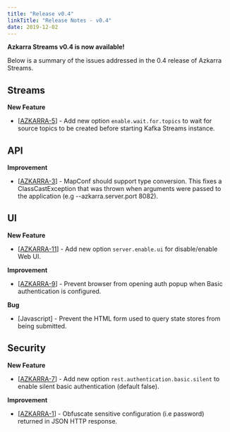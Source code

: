 ```yaml
---
title: "Release v0.4"
linkTitle: "Release Notes - v0.4"
date: 2019-12-02
---
```


**Azkarra Streams v0.4 is now available!**

Below is a summary of the issues addressed in the 0.4 release of Azkarra Streams. 

## Streams

**New Feature**

* [[AZKARRA-5](https://github.com/streamthoughts/azkarra-streams/issues/5)] - Add new option `enable.wait.for.topics` to wait for source topics to be created before starting Kafka Streams instance.

## API

**Improvement**

* [[AZKARRA-3](https://github.com/streamthoughts/azkarra-streams/issues/3)] - MapConf should support type conversion. This fixes a ClassCastException that was thrown when arguments were passed to the application (e.g --azkarra.server.port 8082).
## UI

**New Feature**

* [[AZKARRA-11](https://github.com/streamthoughts/azkarra-streams/issues/11)] - Add new option `server.enable.ui` for disable/enable Web UI.

**Improvement**

* [[AZKARRA-9](https://github.com/streamthoughts/azkarra-streams/issues/9)] - Prevent browser from opening auth popup when Basic authentication is configured.

**Bug**

* [Javascript] - Prevent the HTML form used to query state stores from being submitted.

## Security

**New Feature**

* [[AZKARRA-7](https://github.com/streamthoughts/azkarra-streams/issues/7)] - Add new option `rest.authentication.basic.silent` to enable silent basic authentication (default false).

**Improvement**

* [[AZKARRA-1](https://github.com/streamthoughts/azkarra-streams/issues/1)] - Obfuscate sensitive configuration (i.e password) returned in JSON HTTP response.
